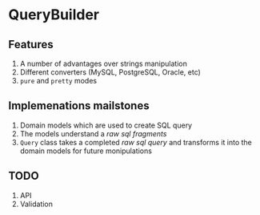 # QueryBuilder

## Features
1. A number of advantages over strings manipulation
2. Different converters (MySQL, PostgreSQL, Oracle, etc)
3. `pure` and `pretty` modes

## Implemenations mailstones

1. Domain models which are used to create SQL query
2. The models understand a _raw sql fragments_
3. `Query` class takes a completed _raw sql query_ and transforms it into the domain models for future monipulations

## TODO
1. API
2. Validation